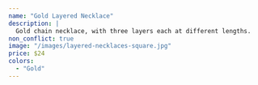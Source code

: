 ```yaml
---
name: "Gold Layered Necklace"
description: |
  Gold chain necklace, with three layers each at different lengths.
non_conflict: true
image: "/images/layered-necklaces-square.jpg"
price: $24
colors:
  - "Gold"
---
```

